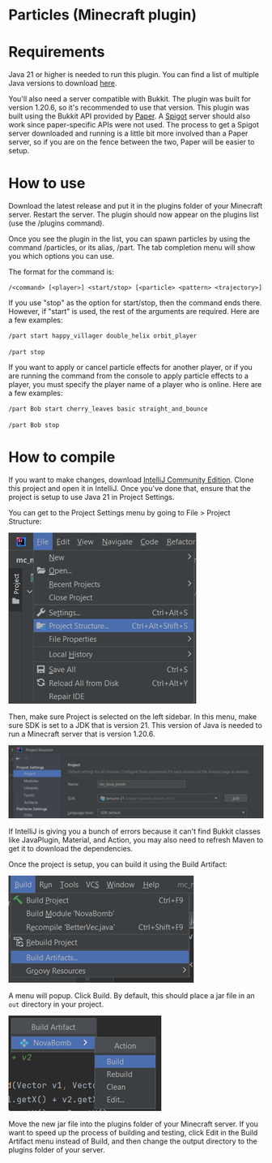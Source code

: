# Particles (Minecraft plugin)


# Requirements

Java 21 or higher is needed to run this plugin. You can find a list of multiple Java versions to download [here](https://adoptium.net/temurin/releases/).

You'll also need a server compatible with Bukkit. The plugin was built for version 1.20.6, so it's recommended to use that version. This plugin was built using the Bukkit API provided by [Paper](https://papermc.io/downloads/paper). A [Spigot](https://hub.spigotmc.org/jenkins/job/BuildTools/) server should also work since paper-specific APIs were not used. The process to get a Spigot server downloaded and running is a little bit more involved than a Paper server, so if you are on the fence between the two, Paper will be easier to setup.


# How to use

Download the latest release and put it in the plugins folder of your Minecraft server. Restart the server. The plugin should now appear on the plugins list (use the /plugins command).

Once you see the plugin in the list, you can spawn particles by using the command /particles, or its alias, /part. The tab completion menu will show you which options you can use.

The format for the command is:

```
/<command> [<player>] <start/stop> [<particle> <pattern> <trajectory>]
```

If you use "stop" as the option for start/stop, then the command ends there. However, if "start" is used, the rest of the arguments are required. Here are a few examples:

```
/part start happy_villager double_helix orbit_player

/part stop 
```

If you want to apply or cancel particle effects for another player, or if you are running the command from the console to apply particle effects to a player, you must specify the player name of a player who is online. Here are a few examples:

```
/part Bob start cherry_leaves basic straight_and_bounce

/part Bob stop
```

# How to compile

If you want to make changes, download [IntelliJ Community Edition](https://www.jetbrains.com/idea/download/). Clone this project and open it in IntelliJ. Once you've done that, ensure that the project is setup to use Java 21 in Project Settings.

You can get to the Project Settings menu by going to File > Project Structure:

![](media/project_structure.png)

Then, make sure Project is selected on the left sidebar. In this menu, make sure SDK is set to a JDK that is version 21. This version of Java is needed to run a Minecraft server that is version 1.20.6.

![](media/project_structure_menu.png)

If IntelliJ is giving you a bunch of errors because it can't find Bukkit classes like JavaPlugin, Material, and Action, you may also need to refresh Maven to get it to download the dependencies.

Once the project is setup, you can build it using the Build Artifact:

![](media/build_artifacts.png)

A menu will popup. Click Build. By default, this should place a jar file in an `out` directory in your project.

![](media/build_artifacts_menu.png)

Move the new jar file into the plugins folder of your Minecraft server. If you want to speed up the process of building and testing, click Edit in the Build Artifact menu instead of Build, and then change the output directory to the plugins folder of your server.